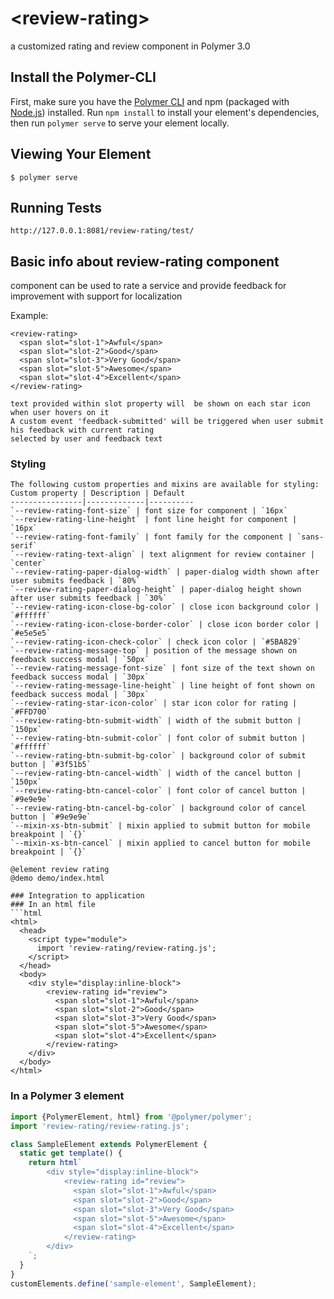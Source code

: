 # \<review-rating\>

a customized rating and review component in Polymer 3.0

## Install the Polymer-CLI

First, make sure you have the [Polymer CLI](https://www.npmjs.com/package/polymer-cli) and npm (packaged with [Node.js](https://nodejs.org)) installed. Run `npm install` to install your element's dependencies, then run `polymer serve` to serve your element locally.

## Viewing Your Element

```
$ polymer serve
```

## Running Tests

```
http://127.0.0.1:8081/review-rating/test/
```

## Basic info about review-rating component
<review-rating> component can be used to rate a service and provide feedback for improvement with support for 
localization

Example:
````
<review-rating>
  <span slot="slot-1">Awful</span>
  <span slot="slot-2">Good</span>
  <span slot="slot-3">Very Good</span>
  <span slot="slot-5">Awesome</span>
  <span slot="slot-4">Excellent</span>
</review-rating>

text provided within slot property will  be shown on each star icon when user hovers on it
A custom event 'feedback-submitted' will be triggered when user submit his feedback with current rating
selected by user and feedback text

````

### Styling
```
The following custom properties and mixins are available for styling:
Custom property | Description | Default
----------------|-------------|----------
`--review-rating-font-size` | font size for component | `16px`
`--review-rating-line-height` | font line height for component | `16px`
`--review-rating-font-family` | font family for the component | `sans-serif`
`--review-rating-text-align` | text alignment for review container | `center`
`--review-rating-paper-dialog-width` | paper-dialog width shown after user submits feedback | `80%`
`--review-rating-paper-dialog-height` | paper-dialog height shown after user submits feedback | `30%`
`--review-rating-icon-close-bg-color` | close icon background color | `#ffffff`
`--review-rating-icon-close-border-color` | close icon border color | `#e5e5e5`
`--review-rating-icon-check-color` | check icon color | `#5BA829`
`--review-rating-message-top` | position of the message shown on feedback success modal | `50px`
`--review-rating-message-font-size` | font size of the text shown on feedback success modal | `30px`
`--review-rating-message-line-height` | line height of font shown on feedback success modal | `30px`
`--review-rating-star-icon-color` | star icon color for rating | `#FFD700`
`--review-rating-btn-submit-width` | width of the submit button | `150px`
`--review-rating-btn-submit-color` | font color of submit button | `#ffffff`
`--review-rating-btn-submit-bg-color` | background color of submit button | `#3f51b5`
`--review-rating-btn-cancel-width` | width of the cancel button | `150px`
`--review-rating-btn-cancel-color` | font color of cancel button | `#9e9e9e`
`--review-rating-btn-cancel-bg-color` | background color of cancel button | `#9e9e9e`
`--mixin-xs-btn-submit` | mixin applied to submit button for mobile breakpoint | `{}`
`--mixin-xs-btn-cancel` | mixin applied to cancel button for mobile breakpoint | `{}`

@element review rating
@demo demo/index.html

### Integration to application
### In an html file
```html
<html>
  <head>
    <script type="module">
      import 'review-rating/review-rating.js';
    </script>
  </head>
  <body>
    <div style="display:inline-block">
        <review-rating id="review">
          <span slot="slot-1">Awful</span>
          <span slot="slot-2">Good</span>
          <span slot="slot-3">Very Good</span>
          <span slot="slot-5">Awesome</span>
          <span slot="slot-4">Excellent</span>
        </review-rating>
    </div>
  </body>
</html>
```
### In a Polymer 3 element
```js
import {PolymerElement, html} from '@polymer/polymer';
import 'review-rating/review-rating.js';

class SampleElement extends PolymerElement {
  static get template() {
    return html`
        <div style="display:inline-block">
            <review-rating id="review">
              <span slot="slot-1">Awful</span>
              <span slot="slot-2">Good</span>
              <span slot="slot-3">Very Good</span>
              <span slot="slot-5">Awesome</span>
              <span slot="slot-4">Excellent</span>
            </review-rating>
        </div>
    `;
  }
}
customElements.define('sample-element', SampleElement);
```